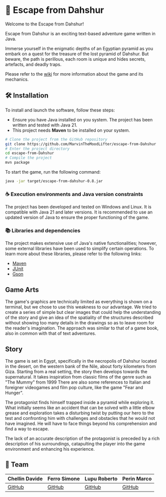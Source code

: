 # 🐫 Escape from Dahshur
Welcome to the Escape from Dahshur!

Escape from Dahshur is an exciting text-based adventure game written in Java.

Immerse yourself in the enigmatic depths of an Egyptian pyramid as you embark on a quest for the treasure of the lost pyramid of Dahshur.
But beware, the path is perillous, each room is unique and hides secrets, artefacts, and deadly traps.

Please refer to the [wiki](https://github.com/MarvinTheMoodLifter/escape-from-Dahshur/wiki) for more information about the game and its mechanics.

## 🛠️ Installation

To install and launch the software, follow these steps:
- Ensure you have Java installed on you system. The project has been written and tested with Java 21.
- This project needs **Maven** to be installed on your system.

```bash
# Clone the project from the GitHub repository
git clone https://github.com/MarvinTheMoodLifter/escape-from-Dahshur
# Enter the project directory
cd escape-from-Dahshur
# Compile the project
mvn package
```

To start the game, run the following command:

```bash
java -jar target/escape-from-dahshur-0.8.jar
```

### ☕ Execution environments and Java version constraints

The project has been developed and tested on Windows and Linux. It is compatible with Java 21 and later versions. It is recommended to use an updated version of Java to ensure the proper functioning of the game.

### 📚 Libraries and dependencies

The project makes extensive use of Java's native functionalities; however, some external libraries have been used to simplify certain operations.
To learn more about these libraries, please refer to the following links:
- [Maven](https://maven.apache.org/guides/getting-started/maven-in-five-minutes.html)
- [JUnit](https://junit.org/junit5/docs/current/user-guide/)
- [Gson](https://www.baeldung.com/java-gson)

## Game Arts

The game's graphics are technically limited as everything is shown on a terminal, but we chose to use this weakness to our advantage. We tried to create a series of simple but clear images that could help the understanding of the story and give an idea of the spatiality of the structures described without showing too many details in the drawings so as to leave room for the reader's imagination. The approach was similar to that of a game book, also in common with that of text adventures.



  

## Story

The game is set in Egypt, specifically in the necropolis of Dahshur located in the desert, on the western bank of the Nile, about forty kilometers from Giza.
Starting from a real setting, the story then develops towards the supernatural. It takes inspiration from classic films of the genre such as "The Mummy" from 1999
There are also some references to Italian and foreigner videogames and film pop culture, like the game "Fear and Hunger".

The protagonist finds himself trapped inside a pyramid while exploring it. What initially seems like an accident that can be solved with a little elbow grease and exploration takes a disturbing twist by putting our hero to the test and confronting him with challenges and obstacles that he would not have imagined. He will have to face things beyond his comprehension and find a way to escape.

The lack of an accurate description of the protagonist is preceded by a rich description of his surroundings, catapulting the player into the game environment and enhancing his experience.

## 🚀 Team

| Chellin Davide | Ferro Simone | Lupu Roberto | Perin Marco |
| :-- | :-- | :-- | :-- |
| [GitHub](https://github.com/Saffottiglia) | [GitHub](https://github.com/acquanaturaleminerale) | [GitHub](https://github.com/RobertoLupuC) | [GitHub](https://github.com/MarvinTheMoodLifter)
